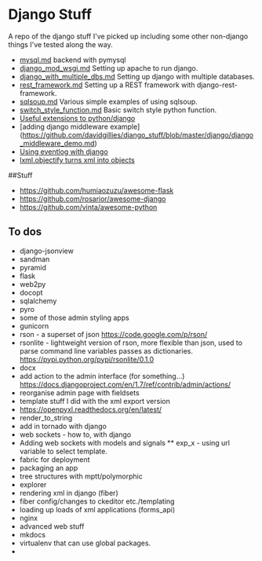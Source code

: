 # Django Stuff
A repo of the django stuff I've picked up including some other non-django things I've tested along the way.

* [mysql.md](https://github.com/davidgillies/django_stuff/blob/master/django/mysql.md "mysql.md") backend with pymysql 
* [django_mod_wsgi.md](https://github.com/davidgillies/django_stuff/blob/master/django/django_mod_wsgi.md "django_mod_wsgi.md") Setting up apache to run django.
* [django_with_multiple_dbs.md](https://github.com/davidgillies/django_stuff/blob/master/django/django_with_multiple_dbs.md "django_mod_wsgi.md") Setting up django with multiple databases.
* [rest_framework.md](https://github.com/davidgillies/django_stuff/blob/master/django/rest_framework.md "rest_framework.md") Setting up a REST framework with django-rest-framework.
* [sqlsoup.md](https://github.com/davidgillies/django_stuff/blob/master/python/sqlsoup.md "sqlsoup.md") Various simple examples of using sqlsoup.
* [switch_style_function.md](https://github.com/davidgillies/django_stuff/blob/master/python/switch_style_function.md "switch_style_function.md") Basic switch style python function.
* [Useful extensions to python/django](https://github.com/davidgillies/django_stuff/blob/master/useful_extensions.md)
* [adding django middleware example] (https://github.com/davidgillies/django_stuff/blob/master/django/django_middleware_demo.md)
* [Using eventlog with django](https://github.com/davidgillies/django_stuff/blob/master/django/django_with_eventlog.md)
* [lxml.objectify turns xml into objects](https://github.com/davidgillies/django_stuff/blob/master/python/lxml_objectify.md)

##Stuff
* https://github.com/humiaozuzu/awesome-flask
* https://github.com/rosarior/awesome-django
* https://github.com/vinta/awesome-python

## To dos
* django-jsonview
* sandman
* pyramid
* flask
* web2py
* docopt
* sqlalchemy
* pyro
* some of those admin styling apps
* gunicorn
* rson - a superset of json https://code.google.com/p/rson/
* rsonlite - lightweight version of rson, more flexible than json, used to parse command line variables passes as dictionaries.  https://pypi.python.org/pypi/rsonlite/0.1.0
* docx
* add action to the admin interface (for something...) https://docs.djangoproject.com/en/1.7/ref/contrib/admin/actions/
* reorganise admin page with fieldsets
* template stuff I did with the xml export version
* https://openpyxl.readthedocs.org/en/latest/
* render_to_string
* add in tornado with django
* web sockets - how to, with django
* Adding web sockets with models and signals
** exp_x - using url variable to select template.
* fabric for deployment
* packaging an app
* tree structures with mptt/polymorphic
* explorer
* rendering xml in django (fiber)
* fiber config/changes to ckeditor etc./templating
* loading up loads of xml applications (forms_api)
* nginx
* advanced web stuff
* mkdocs
* virtualenv that can use global packages.
*
